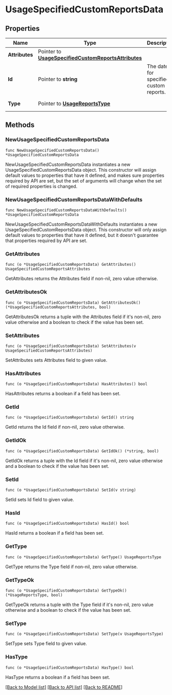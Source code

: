 # UsageSpecifiedCustomReportsData

## Properties

Name | Type | Description | Notes
---- | ---- | ----------- | ------
**Attributes** | Pointer to [**UsageSpecifiedCustomReportsAttributes**](UsageSpecifiedCustomReportsAttributes.md) |  | [optional] 
**Id** | Pointer to **string** | The date for specified custom reports. | [optional] 
**Type** | Pointer to [**UsageReportsType**](UsageReportsType.md) |  | [optional] [default to USAGEREPORTSTYPE_REPORTS]

## Methods

### NewUsageSpecifiedCustomReportsData

`func NewUsageSpecifiedCustomReportsData() *UsageSpecifiedCustomReportsData`

NewUsageSpecifiedCustomReportsData instantiates a new UsageSpecifiedCustomReportsData object.
This constructor will assign default values to properties that have it defined,
and makes sure properties required by API are set, but the set of arguments
will change when the set of required properties is changed.

### NewUsageSpecifiedCustomReportsDataWithDefaults

`func NewUsageSpecifiedCustomReportsDataWithDefaults() *UsageSpecifiedCustomReportsData`

NewUsageSpecifiedCustomReportsDataWithDefaults instantiates a new UsageSpecifiedCustomReportsData object.
This constructor will only assign default values to properties that have it defined,
but it doesn't guarantee that properties required by API are set.

### GetAttributes

`func (o *UsageSpecifiedCustomReportsData) GetAttributes() UsageSpecifiedCustomReportsAttributes`

GetAttributes returns the Attributes field if non-nil, zero value otherwise.

### GetAttributesOk

`func (o *UsageSpecifiedCustomReportsData) GetAttributesOk() (*UsageSpecifiedCustomReportsAttributes, bool)`

GetAttributesOk returns a tuple with the Attributes field if it's non-nil, zero value otherwise
and a boolean to check if the value has been set.

### SetAttributes

`func (o *UsageSpecifiedCustomReportsData) SetAttributes(v UsageSpecifiedCustomReportsAttributes)`

SetAttributes sets Attributes field to given value.

### HasAttributes

`func (o *UsageSpecifiedCustomReportsData) HasAttributes() bool`

HasAttributes returns a boolean if a field has been set.

### GetId

`func (o *UsageSpecifiedCustomReportsData) GetId() string`

GetId returns the Id field if non-nil, zero value otherwise.

### GetIdOk

`func (o *UsageSpecifiedCustomReportsData) GetIdOk() (*string, bool)`

GetIdOk returns a tuple with the Id field if it's non-nil, zero value otherwise
and a boolean to check if the value has been set.

### SetId

`func (o *UsageSpecifiedCustomReportsData) SetId(v string)`

SetId sets Id field to given value.

### HasId

`func (o *UsageSpecifiedCustomReportsData) HasId() bool`

HasId returns a boolean if a field has been set.

### GetType

`func (o *UsageSpecifiedCustomReportsData) GetType() UsageReportsType`

GetType returns the Type field if non-nil, zero value otherwise.

### GetTypeOk

`func (o *UsageSpecifiedCustomReportsData) GetTypeOk() (*UsageReportsType, bool)`

GetTypeOk returns a tuple with the Type field if it's non-nil, zero value otherwise
and a boolean to check if the value has been set.

### SetType

`func (o *UsageSpecifiedCustomReportsData) SetType(v UsageReportsType)`

SetType sets Type field to given value.

### HasType

`func (o *UsageSpecifiedCustomReportsData) HasType() bool`

HasType returns a boolean if a field has been set.


[[Back to Model list]](../README.md#documentation-for-models) [[Back to API list]](../README.md#documentation-for-api-endpoints) [[Back to README]](../README.md)



